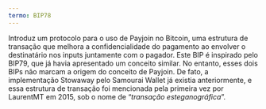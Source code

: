 ```yaml
---
termo: BIP78
---
```


Introduz um protocolo para o uso de Payjoin no Bitcoin, uma estrutura de transação que melhora a confidencialidade do pagamento ao envolver o destinatário nos inputs juntamente com o pagador. Este BIP é inspirado pelo BIP79, que já havia apresentado um conceito similar. No entanto, esses dois BIPs não marcam a origem do conceito de Payjoin. De fato, a implementação Stowaway pelo Samourai Wallet já existia anteriormente, e essa estrutura de transação foi mencionada pela primeira vez por LaurentMT em 2015, sob o nome de “*transação esteganográfica*”.